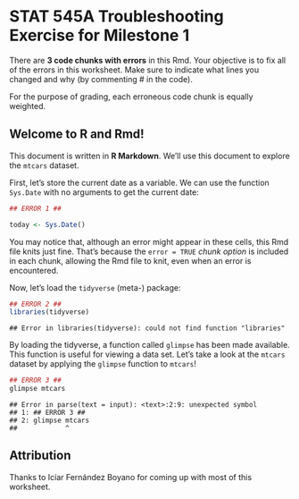 STAT 545A Troubleshooting Exercise for Milestone 1
================

There are **3 code chunks with errors** in this Rmd. Your objective is
to fix all of the errors in this worksheet. Make sure to indicate what
lines you changed and why (by commenting \# in the code).

For the purpose of grading, each erroneous code chunk is equally
weighted.

## Welcome to R and Rmd!

This document is written in **R Markdown**. We’ll use this document to
explore the `mtcars` dataset.

First, let’s store the current date as a variable. We can use the
function `Sys.Date` with no arguments to get the current date:

<!-- I delete underscore pre and after "today" in the following chunck-->

``` r
## ERROR 1 ##

today <- Sys.Date()
```

You may notice that, although an error might appear in these cells, this
Rmd file knits just fine. That’s because the `error = TRUE` *chunk
option* is included in each chunk, allowing the Rmd file to knit, even
when an error is encountered.

Now, let’s load the `tidyverse` (meta-) package:

``` r
## ERROR 2 ##
libraries(tidyverse)
```

    ## Error in libraries(tidyverse): could not find function "libraries"

By loading the tidyverse, a function called `glimpse` has been made
available. This function is useful for viewing a data set. Let’s take a
look at the `mtcars` dataset by applying the `glimpse` function to
`mtcars`!

``` r
## ERROR 3 ##
glimpse mtcars
```

    ## Error in parse(text = input): <text>:2:9: unexpected symbol
    ## 1: ## ERROR 3 ##
    ## 2: glimpse mtcars
    ##            ^

## Attribution

Thanks to Icíar Fernández Boyano for coming up with most of this
worksheet.
